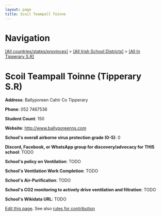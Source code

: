 ```yaml
---
layout: page
title: Scoil Teampall Toinne
---
```

# Navigation

[[All countries/states/provinces]](../../..) > [[All Irish School Districts]](../..) > [[All In Tipperary S.R]](..)

# Scoil Teampall Toinne (Tipperary S.R)

**Address**: Ballyporeen Cahir Co Tipperary

**Phone**: 052 7467536

**Student Count**: 150

**Website**: <http://www.ballyporeenns.com>

**School's overall airborne virus protection grade (0-5)**: 0

**Discord, Facebook, or WhatsApp group for discovery/advocacy for THIS school**: TODO

**School's policy on Ventilation**: TODO

**School's Ventilation Work Completion**: TODO

**School's Air-Purification**: TODO

**School's CO2 monitoring to actively drive ventilation and filtration**: TODO

**School's Wikidata URL**: TODO


[Edit this page](https://github.com/ventilate-schools/Ireland/edit/main/./Tipperary_S.R/Scoil_Teampall_Toinne.md). See also [rules for contribution](../../../contribution-rules/)